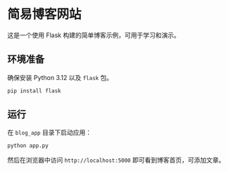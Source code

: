 # 简易博客网站

这是一个使用 Flask 构建的简单博客示例，可用于学习和演示。

## 环境准备

确保安装 Python 3.12 以及 `flask` 包。

```bash
pip install flask
```

## 运行

在 `blog_app` 目录下启动应用：

```bash
python app.py
```

然后在浏览器中访问 `http://localhost:5000` 即可看到博客首页，可添加文章。
